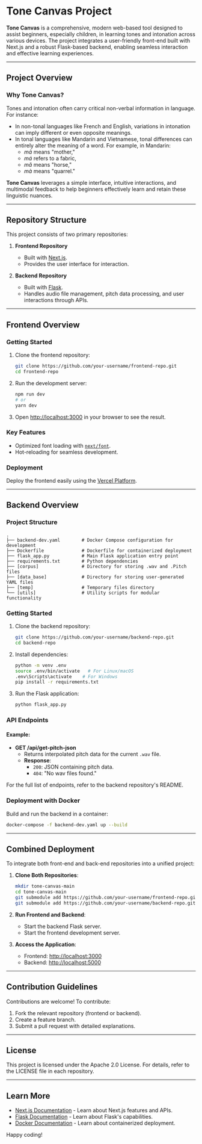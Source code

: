 # Tone Canvas Project

**Tone Canvas** is a comprehensive, modern web-based tool designed to assist beginners, especially children, in learning tones and intonation across various devices. The project integrates a user-friendly front-end built with Next.js and a robust Flask-based backend, enabling seamless interaction and effective learning experiences.

---

## Project Overview

### Why Tone Canvas?
Tones and intonation often carry critical non-verbal information in language. For instance:
- In non-tonal languages like French and English, variations in intonation can imply different or even opposite meanings.
- In tonal languages like Mandarin and Vietnamese, tonal differences can entirely alter the meaning of a word. For example, in Mandarin:
  - *mā* means "mother,"
  - *má* refers to a fabric,
  - *mǎ* means "horse,"
  - *mà* means "quarrel."

**Tone Canvas** leverages a simple interface, intuitive interactions, and multimodal feedback to help beginners effectively learn and retain these linguistic nuances.

---

## Repository Structure
This project consists of two primary repositories:

1. **Frontend Repository**
   - Built with [Next.js](https://nextjs.org).
   - Provides the user interface for interaction.

2. **Backend Repository**
   - Built with [Flask](https://flask.palletsprojects.com).
   - Handles audio file management, pitch data processing, and user interactions through APIs.

---

## Frontend Overview

### Getting Started
1. Clone the frontend repository:
   ```bash
   git clone https://github.com/your-username/frontend-repo.git
   cd frontend-repo
   ```
2. Run the development server:
   ```bash
   npm run dev
   # or
   yarn dev
   ```
3. Open [http://localhost:3000](http://localhost:3000) in your browser to see the result.

### Key Features
- Optimized font loading with [`next/font`](https://nextjs.org/docs/app/building-your-application/optimizing/fonts).
- Hot-reloading for seamless development.

### Deployment
Deploy the frontend easily using the [Vercel Platform](https://vercel.com).

---

## Backend Overview

### Project Structure
```
.
├── backend-dev.yaml        # Docker Compose configuration for development
├── Dockerfile              # Dockerfile for containerized deployment
├── flask_app.py            # Main Flask application entry point
├── requirements.txt        # Python dependencies
├── [corpus]                # Directory for storing .wav and .Pitch files
├── [data_base]             # Directory for storing user-generated YAML files
├── [temp]                  # Temporary files directory
└── [utils]                 # Utility scripts for modular functionality
```

### Getting Started
1. Clone the backend repository:
   ```bash
   git clone https://github.com/your-username/backend-repo.git
   cd backend-repo
   ```
2. Install dependencies:
   ```bash
   python -m venv .env
   source .env/bin/activate   # For Linux/macOS
   .env\Scripts\activate    # For Windows
   pip install -r requirements.txt
   ```
3. Run the Flask application:
   ```bash
   python flask_app.py
   ```

### API Endpoints
#### Example:
- **GET /api/get-pitch-json**
  - Returns interpolated pitch data for the current `.wav` file.
  - **Response**:
    - `200`: JSON containing pitch data.
    - `404`: "No wav files found."

For the full list of endpoints, refer to the backend repository's README.

### Deployment with Docker
Build and run the backend in a container:
```bash
docker-compose -f backend-dev.yaml up --build
```

---

## Combined Deployment
To integrate both front-end and back-end repositories into a unified project:

1. **Clone Both Repositories**:
   ```bash
   mkdir tone-canvas-main
   cd tone-canvas-main
   git submodule add https://github.com/your-username/frontend-repo.git frontend
   git submodule add https://github.com/your-username/backend-repo.git backend
   ```

2. **Run Frontend and Backend**:
   - Start the backend Flask server.
   - Start the frontend development server.

3. **Access the Application**:
   - Frontend: [http://localhost:3000](http://localhost:3000)
   - Backend: [http://localhost:5000](http://localhost:5000)

---

## Contribution Guidelines
Contributions are welcome! To contribute:
1. Fork the relevant repository (frontend or backend).
2. Create a feature branch.
3. Submit a pull request with detailed explanations.

---

## License
This project is licensed under the Apache 2.0 License. For details, refer to the LICENSE file in each repository.

---

## Learn More
- [Next.js Documentation](https://nextjs.org/docs) - Learn about Next.js features and APIs.
- [Flask Documentation](https://flask.palletsprojects.com) - Learn about Flask's capabilities.
- [Docker Documentation](https://docs.docker.com) - Learn about containerized deployment.

Happy coding!

